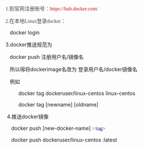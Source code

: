 <p>
	<span style="color:#454545;font-family:&quot;font-size:16px;white-space:normal;background-color:#FFFFFF;">1.到官网注册账号：</span><a target="_blank" href="https://hub.docker.com/" style="box-sizing:border-box;background:#FFFFFF;color:#CA0C16;text-decoration-line:none;margin:0px;padding:0px;outline:none;font-family:&quot;font-size:16px;white-space:normal;">https://hub.docker.com/</a> 
</p>
<p>
	<span style="color:#454545;font-family:&quot;font-size:16px;white-space:normal;background-color:#FFFFFF;">2.在本地Linux登录docker：</span> 
</p>
<p>
	&nbsp; &nbsp;docker&nbsp;login
</p>
<p>
	3.docker推送规范为
</p>
<p>
	&nbsp; &nbsp;docker push 注册用户名/镜像名
</p>
<p>
	&nbsp; &nbsp;所以得将dockerimage名改为&nbsp;登录用户名/docker镜像名
</p>
<p>
	&nbsp; &nbsp;例如&nbsp;
</p>
<p>
	&nbsp; &nbsp; &nbsp; &nbsp; &nbsp;docker tag&nbsp;dockeruser/linux-centos linux-centos
</p>
<p>
	&nbsp; &nbsp; &nbsp; &nbsp; &nbsp;docker tag [newname] [oldname]
</p>
<p>
	&nbsp;4.推送docker镜像
</p>
<p>
	&nbsp; &nbsp;&nbsp;docker push&nbsp;[new-docker-name]&nbsp;<span style="color:#333333;font-family:&quot;font-size:12.6px;white-space:pre;background-color:rgba(128, 128, 128, 0.05);">:</span><span class="hljs-tag" style="box-sizing:border-box;margin:0px;padding:0px;color:#006666;font-family:&quot;font-size:12.6px;white-space:pre;background-color:rgba(128, 128, 128, 0.05);">&lt;<span class="hljs-title" style="box-sizing:border-box;margin:0px;padding:0px;color:#000088;">tag</span>&gt;</span>
</p>
<p>
	&nbsp; &nbsp; docker&nbsp;push&nbsp;<span style="white-space:normal;">dockeruser/linux-centos&nbsp;:latest</span> 
</p>
<p>
	<span style="white-space:normal;"><br />
</span> 
</p>